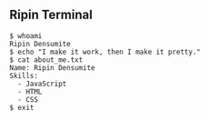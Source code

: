 ## Ripin Terminal

``` shell
$ whoami 
Ripin Densumite
$ echo "I make it work, then I make it pretty." 
$ cat about_me.txt
Name: Ripin Densumite
Skills:
  - JavaScript   
  - HTML         
  - CSS
$ exit
```
